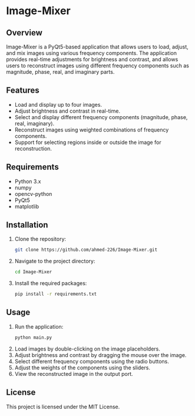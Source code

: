 # Image-Mixer

## Overview
Image-Mixer is a PyQt5-based application that allows users to load, adjust, and mix images using various frequency components. The application provides real-time adjustments for brightness and contrast, and allows users to reconstruct images using different frequency components such as magnitude, phase, real, and imaginary parts.

## Features
- Load and display up to four images.
- Adjust brightness and contrast in real-time.
- Select and display different frequency components (magnitude, phase, real, imaginary).
- Reconstruct images using weighted combinations of frequency components.
- Support for selecting regions inside or outside the image for reconstruction.

## Requirements
- Python 3.x
- numpy
- opencv-python
- PyQt5
- matplotlib

## Installation
1. Clone the repository:
    ```sh
    git clone https://github.com/ahmed-226/Image-Mixer.git 
    ```
2. Navigate to the project directory:
    ```sh
    cd Image-Mixer
    ```
3. Install the required packages:
    ```sh
    pip install -r requirements.txt
    ```

## Usage
1. Run the application:
    ```sh
    python main.py
    ```
2. Load images by double-clicking on the image placeholders.
3. Adjust brightness and contrast by dragging the mouse over the image.
4. Select different frequency components using the radio buttons.
5. Adjust the weights of the components using the sliders.
6. View the reconstructed image in the output port.


## License
This project is licensed under the MIT License.